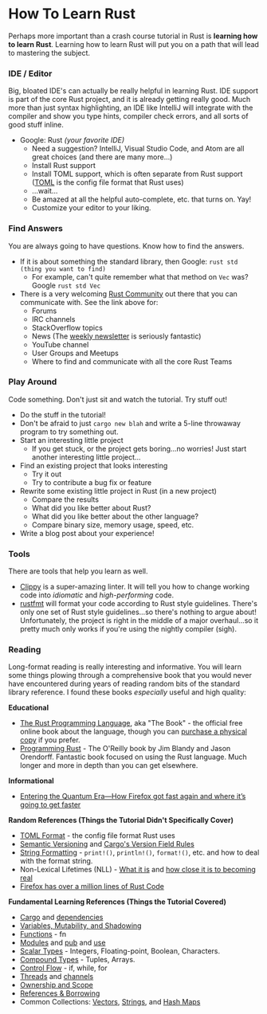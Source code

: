 # How To Learn Rust

Perhaps more important than a crash course tutorial in Rust is **learning how to learn Rust**.  Learning how to learn Rust will put you on a path that will lead to mastering the subject.

### IDE / Editor

Big, bloated IDE's can actually be really helpful in learning Rust.  IDE support is part of the core Rust project, and
it is already getting really good.  Much more than just syntax highlighting, an IDE like IntelliJ will integrate with
the compiler and show you type hints, compiler check errors, and all sorts of good stuff inline. 

- Google: Rust _(your favorite IDE)_
  - Need a suggestion? IntelliJ, Visual Studio Code, and Atom are all great choices (and there are many more...)
  - Install Rust support
  - Install TOML support, which is often separate from Rust support ([TOML](https://github.com/toml-lang/toml)
    is the config file format that Rust uses)
  - ...wait...
  - Be amazed at all the helpful auto-complete, etc. that turns on.  Yay!
  - Customize your editor to your liking.

### Find Answers

You are always going to have questions.  Know how to find the answers.

- If it is about something the standard library, then Google: `rust std (thing you want to find)`
  - For example, can't quite remember what that method on `Vec` was? Google `rust std Vec`
- There is a very welcoming [Rust Community](https://www.rust-lang.org/community) out there that you can
  communicate with.  See the link above for:
  - Forums
  - IRC channels
  - StackOverflow topics
  - News (The [weekly newsletter](https://this-week-in-rust.org/) is seriously fantastic)
  - YouTube channel
  - User Groups and Meetups
  - Where to find and communicate with all the core Rust Teams

### Play Around

Code something.  Don't just sit and watch the tutorial.  Try stuff out!

- Do the stuff in the tutorial!
- Don't be afraid to just `cargo new blah` and write a 5-line throwaway program to try something out.
- Start an interesting little project
  - If you get stuck, or the project gets boring...no worries! Just start another interesting little project...
- Find an existing project that looks interesting
  - Try it out
  - Try to contribute a bug fix or feature
- Rewrite some existing little project in Rust (in a new project)
  - Compare the results
  - What did you like better about Rust?
  - What did you like better about the other language?
  - Compare binary size, memory usage, speed, etc.
- Write a blog post about your experience!


### Tools

There are tools that help you learn as well.

- [Clippy](https://github.com/rust-lang-nursery/rust-clippy) is a super-amazing linter.  It will tell you how to change
  working code into _idiomatic_ and _high-performing_ code.
- [rustfmt](https://github.com/rust-lang-nursery/rustfmt) will format your code according to Rust style guidelines.
  There's only one set of Rust style guidelines...so there's nothing to argue about!  Unfortunately, the project is 
  right in the middle of a major overhaul...so it pretty much only works if you're using the nightly compiler (sigh).

### Reading

Long-format reading is really interesting and informative. You will learn some things plowing through a comprehensive
book that you would never have encountered during years of reading random bits of the standard library reference.  I 
found these books _especially_ useful and high quality:

**Educational**

- [The Rust Programming Language](https://doc.rust-lang.org/book/), aka "The Book" - the official free online book 
  about the language, though you can [purchase a physical copy](https://amzn.to/2Li5ymI) if you prefer.
- [Programming Rust](https://amzn.to/2KC72XV) - The O'Reilly book by Jim Blandy and Jason Orendorff.  Fantastic book
  focused on using the Rust language.  Much longer and more in depth than you can get elsewhere.

**Informational**

- [Entering the Quantum Era—How Firefox got fast again and where it’s going to get faster](https://hacks.mozilla.org/2017/11/entering-the-quantum-era-how-firefox-got-fast-again-and-where-its-going-to-get-faster/)

**Random References (Things the Tutorial Didn't Specifically Cover)**
- [TOML Format](https://github.com/toml-lang/toml) - the config file format Rust uses
- [Semantic Versioning](https://semver.org/) and [Cargo's Version Field Rules](https://doc.rust-lang.org/cargo/reference/manifest.html#the-version-field)
- [String Formatting](https://doc.rust-lang.org/std/fmt/index.html) - `print!()`, `println!()`, `format!()`, etc. and
  how to deal with the format string.
- Non-Lexical Lifetimes (NLL) - [What it is](http://smallcultfollowing.com/babysteps/blog/2016/04/27/non-lexical-lifetimes-introduction/)
  and [how close it is to becoming real](https://github.com/rust-lang/rust/issues/43234)
- [Firefox has over a million lines of Rust Code](https://4e6.github.io/firefox-lang-stats/)
  
**Fundamental Learning References (Things the Tutorial Covered)**
- [Cargo](https://doc.rust-lang.org/book/second-edition/ch01-03-hello-cargo.html) and
  [dependencies](https://doc.rust-lang.org/book/second-edition/ch02-00-guessing-game-tutorial.html#using-a-crate-to-get-more-functionality)
- [Variables, Mutability, and Shadowing](https://doc.rust-lang.org/book/second-edition/ch03-01-variables-and-mutability.html)
- [Functions](https://doc.rust-lang.org/book/second-edition/ch03-03-how-functions-work.html) - fn
- [Modules](https://doc.rust-lang.org/book/second-edition/ch07-01-mod-and-the-filesystem.html)
  and [pub](https://doc.rust-lang.org/book/second-edition/ch07-02-controlling-visibility-with-pub.html)
  and [use](https://doc.rust-lang.org/book/second-edition/ch07-03-importing-names-with-use.html)
- [Scalar Types](https://doc.rust-lang.org/book/second-edition/ch03-02-data-types.html#scalar-types) - 
  Integers, Floating-point, Boolean, Characters.
- [Compound Types](https://doc.rust-lang.org/book/second-edition/ch03-02-data-types.html#compound-types) - 
  Tuples, Arrays.
- [Control Flow](https://doc.rust-lang.org/book/second-edition/ch03-05-control-flow.html) - if, while, for
- [Threads](https://doc.rust-lang.org/book/second-edition/ch16-01-threads.html)
  and [channels](https://doc.rust-lang.org/book/second-edition/ch16-02-message-passing.html)
- [Ownership and Scope](https://doc.rust-lang.org/book/second-edition/ch04-01-what-is-ownership.html)
- [References & Borrowing](https://doc.rust-lang.org/book/second-edition/ch04-02-references-and-borrowing.html)
- Common Collections: [Vectors](https://doc.rust-lang.org/book/second-edition/ch08-01-vectors.html),
  [Strings](https://doc.rust-lang.org/book/second-edition/ch08-02-strings.html),
  and [Hash Maps](https://doc.rust-lang.org/book/second-edition/ch08-03-hash-maps.html)
